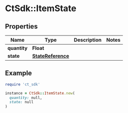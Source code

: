 # CtSdk::ItemState

## Properties

| Name | Type | Description | Notes |
| ---- | ---- | ----------- | ----- |
| **quantity** | **Float** |  |  |
| **state** | [**StateReference**](StateReference.md) |  |  |

## Example

```ruby
require 'ct_sdk'

instance = CtSdk::ItemState.new(
  quantity: null,
  state: null
)
```

